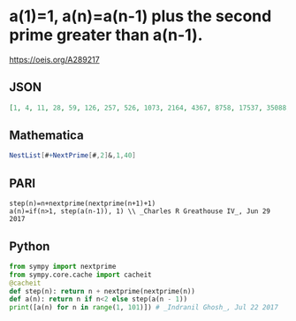 # a\(1\)\=1, a\(n\)\=a\(n\-1\) plus the second prime greater than a\(n\-1\)\.
https://oeis.org/A289217
## JSON
```JSON
[1, 4, 11, 28, 59, 126, 257, 526, 1073, 2164, 4367, 8758, 17537, 35088, 70187, 140388, 280795, 561612, 1123315, 2246642, 4493329, 8986712, 17973451, 35946942, 71893933, 143787890, 287575797, 575151614, 1150303251, 2300606554, 4601213127, 9202426258]
```
## Mathematica
```Mathematica
NestList[#+NextPrime[#,2]&,1,40]
```
## PARI
```PARI
step(n)=n+nextprime(nextprime(n+1)+1)
a(n)=if(n>1, step(a(n-1)), 1) \\ _Charles R Greathouse IV_, Jun 29 2017
```
## Python
```Python
from sympy import nextprime
from sympy.core.cache import cacheit
@cacheit
def step(n): return n + nextprime(nextprime(n))
def a(n): return n if n<2 else step(a(n - 1))
print([a(n) for n in range(1, 101)]) # _Indranil Ghosh_, Jul 22 2017
```
